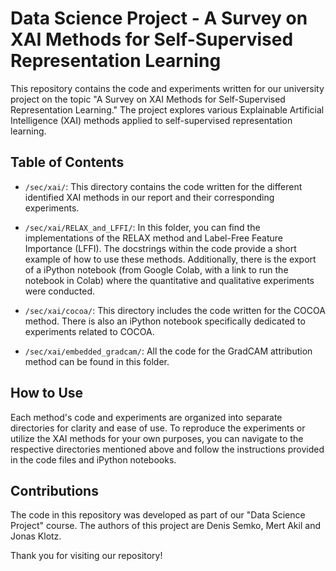 # Data Science Project - A Survey on XAI Methods for Self-Supervised Representation Learning

This repository contains the code and experiments written for our university project on the topic "A Survey on XAI Methods for Self-Supervised Representation Learning." The project explores various Explainable Artificial Intelligence (XAI) methods applied to self-supervised representation learning.

## Table of Contents

- `/sec/xai/`: This directory contains the code written for the different identified XAI methods in our report and their corresponding experiments.

- `/sec/xai/RELAX_and_LFFI/`: In this folder, you can find the implementations of the RELAX method and Label-Free Feature Importance (LFFI). The docstrings within the code provide a short example of how to use these methods. Additionally, there is the export of a iPython notebook (from Google Colab, with a link to run the notebook in Colab) where the quantitative and qualitative experiments were conducted.

- `/sec/xai/cocoa/`: This directory includes the code written for the COCOA method. There is also an iPython notebook specifically dedicated to experiments related to COCOA.

- `/sec/xai/embedded_gradcam/`: All the code for the GradCAM attribution method can be found in this folder.

## How to Use

Each method's code and experiments are organized into separate directories for clarity and ease of use. To reproduce the experiments or utilize the XAI methods for your own purposes, you can navigate to the respective directories mentioned above and follow the instructions provided in the code files and iPython notebooks.

## Contributions

The code in this repository was developed as part of our "Data Science Project" course. The authors of this project are Denis Semko, Mert Akil and Jonas Klotz.



Thank you for visiting our repository!
